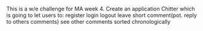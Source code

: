 This is a w/e challenge for MA week 4.
Create an application Chitter which is going to let users to:
  register
  login
  logout
  leave short comment(pot. reply to others comments)
  see other comments sorted chronologically
  